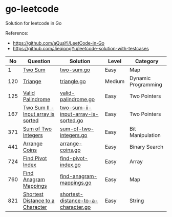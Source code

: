 # go-leetcode

Solution for leetcode in Go 

Reference:
* https://github.com/aQuaYi/LeetCode-in-Go
* https://github.com/JieqiongYu/leetcode-solution-with-testcases

|No|Question|Solution|Level|Category|
|-|-|-|-|-|
|1|[Two Sum](https://leetcode.com/problems/two-sum/)|[two-sum.go](https://github.com/mer-study-go/go-leetcode/blob/master/Maps/TwoSum/two-sum.go)|Easy|Map|
|120|[Triange](https://leetcode.com/problems/triangle/)|[triangle.go](https://github.com/mer-study-go/go-leetcode/blob/master/Dynamic-Programming/triangle/triangle.go)|Medium|Dynamic Programming|
|125|[Valid Palindrome](https://leetcode.com/problems/valid-palindrome/)|[valid-palindrome.go](https://github.com/mer-study-go/go-leetcode/blob/master/Two%20Pointers/valid-palindrome/valid-palindrome.go)|Easy|Two Pointers|
|167|[Two Sum II - Input array is sorted](https://leetcode.com/problems/two-sum-ii-input-array-is-sorted/)|[two-sum-ii-input-array-is-sorted.go](https://github.com/mer-study-go/go-leetcode/blob/master/Two%20Pointers/two-sum-ii/two-sum-ii-input-array-is-sorted.go)|Easy|Two Pointers|
|371|[Sum of Two Integers](https://leetcode.com/problems/sum-of-two-integers/)|[sum-of-two-integers.go](https://github.com/mer-study-go/go-leetcode/blob/master/Bit-Manipulation/sum-of-two-integers/sum-of-two-integers.go)|Easy|Bit Manipulation
|441|[Arrange Coins](https://leetcode.com/problems/arranging-coins/)|[arrange-coins.go](https://github.com/mer-study-go/go-leetcode/blob/master/Binary-Search/arrange-coins/arrange-coins.go)|Easy|Binary Search|
|724|[Find Pivot Index](https://leetcode.com/problems/find-pivot-index/)|[find-pivot-index.go](https://github.com/mer-study-go/go-leetcode/blob/master/Array/find-pivot-index/find-pivot-index.go)|Easy|Array|
|760|[Find Anagram Mappings](https://leetcode.com/problems/find-anagram-mappings/)|[find-anagram-mappings.go](https://github.com/mer-study-go/go-leetcode/blob/master/Maps/find-anagram-mappings/find-anagram-mappings.go)|Easy|Map|
|821|[Shortest Distance to a Character](https://leetcode.com/problems/shortest-distance-to-a-character/)|[shortest-distance-to-a-character.go](https://github.com/mer-study-go/go-leetcode/blob/master/String/shortest-distance-to-a-character/shortest-distance-to-a-character.go)|Easy|String|